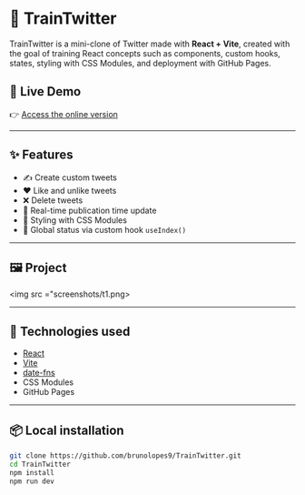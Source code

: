 # 🚆 TrainTwitter

TrainTwitter is a mini-clone of Twitter made with **React + Vite**, created with the goal of training React concepts such as components, custom hooks, states, styling with CSS Modules, and deployment with GitHub Pages.

## 🔴 Live Demo

👉 [Access the online version](https://brunolopes9.github.io/TrainTwitter/)

---

## ✨ Features

- ✍️ Create custom tweets
- ❤️ Like and unlike tweets
- ❌ Delete tweets
- 🧠 Real-time publication time update
- 🎨 Styling with CSS Modules
- 🔁 Global status via custom hook `useIndex()`

---

## 🖼️ Project

<img src ="screenshots/t1.png>

---

## 🚀 Technologies used

- [React](https://reactjs.org)
- [Vite](https://vitejs.dev)
- [date-fns](https://date-fns.org)
- CSS Modules
- GitHub Pages

---

## 📦 Local installation

```bash
git clone https://github.com/brunolopes9/TrainTwitter.git
cd TrainTwitter
npm install
npm run dev
